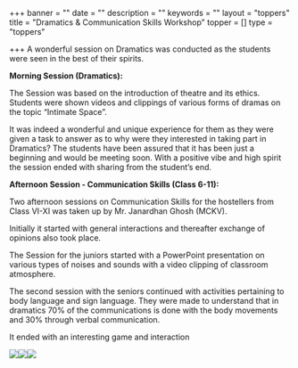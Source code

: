 +++
banner = ""
date = ""
description = ""
keywords = ""
layout = "toppers"
title = "Dramatics & Communication Skills Workshop"
topper = []
type = "toppers"

+++
A wonderful session on Dramatics was conducted as the students were seen in the best of their spirits.

**Morning Session (Dramatics):**

The Session was based on the introduction of theatre and its ethics. Students were shown videos and clippings of various forms of dramas on the topic “Intimate Space”.

It was indeed a wonderful and unique experience for them as they were given a task to answer as to why were they interested in taking part in Dramatics? The students have been assured that it has been just a beginning and would be meeting soon. With a positive vibe and high spirit the session ended with sharing from the student’s end.

**Afternoon Session - Communication Skills (Class 6-11):**

Two afternoon sessions on Communication Skills for the hostellers from Class VI-XI was taken up by Mr. Janardhan Ghosh (MCKV).

Initially it started with general interactions and thereafter exchange of opinions also took place.

The Session for the juniors started with a PowerPoint presentation on various types of noises and sounds with a video clipping of classroom atmosphere.

The second session with the seniors continued with activities pertaining to body language and sign language. They were made to understand that in dramatics 70% of the communications is done with the body movements and 30% through verbal communication.

It ended with an interesting game and interaction

![](/uploads/2019/12/04/IMG-20190914-WA0013.jpg)![](/uploads/2019/12/04/IMG-20190914-WA0017.jpg)![](/uploads/2019/12/04/IMG-20190914-WA0018.jpg)